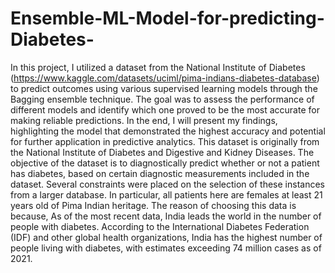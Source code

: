 # Ensemble-ML-Model-for-predicting-Diabetes-
In this project, I utilized a dataset from the National Institute of Diabetes (https://www.kaggle.com/datasets/uciml/pima-indians-diabetes-database) to predict outcomes using various supervised learning models through the Bagging ensemble technique. The goal was to assess the performance of different models and identify which one proved to be the most accurate for making reliable predictions. In the end, I will present my findings, highlighting the model that demonstrated the highest accuracy and potential for further application in predictive analytics.
This dataset is originally from the National Institute of Diabetes and Digestive and Kidney Diseases. The objective of the dataset is to diagnostically predict whether or not a patient has diabetes, based on certain diagnostic measurements included in the dataset. Several constraints were placed on the selection of these instances from a larger database. In particular, all patients here are females at least 21 years old of Pima Indian heritage. The reason of choosing this data is because, As of the most recent data, India leads the world in the number of people with diabetes. According to the International Diabetes Federation (IDF) and other global health organizations, India has the highest number of people living with diabetes, with estimates exceeding 74 million cases as of 2021.
